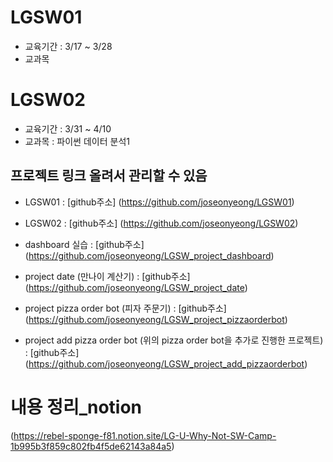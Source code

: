 # LGSW01
- 교육기간 : 3/17 ~ 3/28
- 교과목

# LGSW02
- 교육기간 : 3/31 ~ 4/10
- 교과목 : 파이썬 데이터 분석1

## 프로젝트 링크 올려서 관리할 수 있음
- LGSW01 : [github주소] (https://github.com/joseonyeong/LGSW01)
- LGSW02 : [github주소] (https://github.com/joseonyeong/LGSW02)
- dashboard 실습 : [github주소] (https://github.com/joseonyeong/LGSW_project_dashboard)

- project date (만나이 계산기) : [github주소] (https://github.com/joseonyeong/LGSW_project_date)
- project pizza order bot (피자 주문기) : [github주소] (https://github.com/joseonyeong/LGSW_project_pizzaorderbot)
- project add pizza order bot (위의 pizza order bot을 추가로 진행한 프로젝트) : [github주소] (https://github.com/joseonyeong/LGSW_project_add_pizzaorderbot)

# 내용 정리_notion
(https://rebel-sponge-f81.notion.site/LG-U-Why-Not-SW-Camp-1b995b3f859c802fb4f5de62143a84a5)
